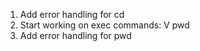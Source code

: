1. Add error handling for cd
2. Start working on exec commands: 
V pwd
3. Add error handling for pwd
